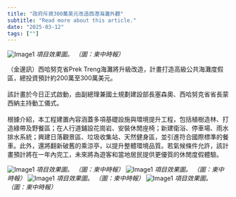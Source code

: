 ```yaml
---
title: "政府斥資300萬美元改造西港海灘外觀"
subtitle: "Read more about this article."
date: "2025-03-12"
tags: [""]
---
```


![Image1](/thumbnails/sihanoukville-beach-renovation.jpg "Meeting")
*項目效果圖。 （圖：柬中時報）*

（金邊訊）西哈努克省Prek Treng海灘將升級改造，計畫打造高級公共海灘度假區，總投資預計約200萬至300萬美元。
<br/><br/>
該計畫於今日正式啟動，由副總理兼國土規劃建設部長塞森奧、西哈努克省省長蒙西納主持動工儀式。<br/><br/>
根據介紹，本工程建置內容涵蓋多項基礎設施與環境提升工程，包括植樹造林、打造綠帶及野餐區；在人行道鋪設花崗岩、安裝休閒座椅；新建衛浴、停車場、雨水排水系統；興建日落觀景區、垃圾收集站、天然健身區，並引進符合國際標準的餐車。此外，還將翻新破舊的乘涼亭，以提升整體環境品質。若氣候條件允許，該計畫預計將在一年內完工，未來將為遊客和當地居民提供更優質的休閒度假體驗。

![Image1](/images/sihanoukville-beach-renovation/img1.jpg "Meeting")
*項目效果圖。 （圖：柬中時報）*
![Image1](/images/sihanoukville-beach-renovation/img2.jpg "Meeting")
*項目效果圖。 （圖：柬中時報）*
![Image1](/images/sihanoukville-beach-renovation/img3.jpg "Meeting")
*項目效果圖。 （圖：柬中時報）*
![Image1](/images/sihanoukville-beach-renovation/img4.jpg "Meeting")
*項目效果圖。 （圖：柬中時報）*
